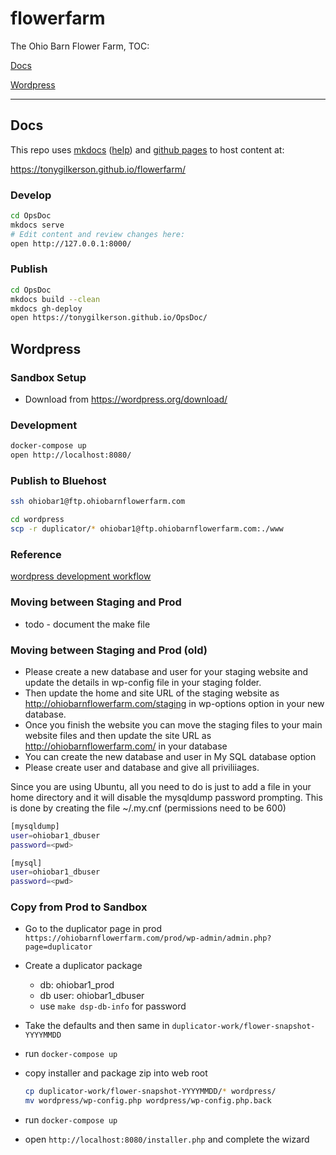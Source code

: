 # flowerfarm

The Ohio Barn Flower Farm, TOC:

[Docs](#Docs)

[Wordpress](#Wordpress)

---

## Docs

This repo uses [mkdocs](https://www.mkdocs.org/) ([help](https://mkdocs.readthedocs.io/en/0.10/)) and [github pages](https://help.github.com/articles/configuring-a-publishing-source-for-github-pages/) to host content at:

https://tonygilkerson.github.io/flowerfarm/

### Develop

```bash
cd OpsDoc
mkdocs serve
# Edit content and review changes here:
open http://127.0.0.1:8000/
```

### Publish

```bash
cd OpsDoc
mkdocs build --clean
mkdocs gh-deploy
open https://tonygilkerson.github.io/OpsDoc/
```

## Wordpress

### Sandbox Setup

* Download from https://wordpress.org/download/

### Development

```bash
docker-compose up
open http://localhost:8080/
```

### Publish to Bluehost

```bash
ssh ohiobar1@ftp.ohiobarnflowerfarm.com 

cd wordpress
scp -r duplicator/* ohiobar1@ftp.ohiobarnflowerfarm.com:./www
```

### Reference

[wordpress development workflow](https://www.technouz.com/4613/ultimate-wordpress-website-development-workflow/)

### Moving between Staging and Prod

* todo - document the make file

### Moving between Staging and Prod (old)


* Please create a new database and user for your staging website and update the details in wp-config file in your staging folder. 
* Then update the home and site URL of the staging website as http://ohiobarnflowerfarm.com/staging in wp-options option in your new database. 
* Once you finish the website you can move the staging files to your main website files and then update the site URL as  http://ohiobarnflowerfarm.com/ in your database 
* You can create the new database and user in My SQL database option
* Please create user and database and give all priviliiages.

Since you are using Ubuntu, all you need to do is just to add a file in your home directory and it will disable the mysqldump password prompting. This is done by creating the file ~/.my.cnf (permissions need to be 600)

```bash
[mysqldump]
user=ohiobar1_dbuser
password=<pwd>

[mysql]
user=ohiobar1_dbuser
password=<pwd>
```

### Copy from Prod to Sandbox

* Go to the duplicator page in prod `https://ohiobarnflowerfarm.com/prod/wp-admin/admin.php?page=duplicator`
* Create a duplicator package
  * db: ohiobar1_prod
  * db user: ohiobar1_dbuser
  * use `make dsp-db-info` for password
* Take the defaults and then same in `duplicator-work/flower-snapshot-YYYYMMDD`
* run `docker-compose up`
* copy installer and package zip into web root

  ```bash
  cp duplicator-work/flower-snapshot-YYYYMMDD/* wordpress/
  mv wordpress/wp-config.php wordpress/wp-config.php.back
  ```
* run `docker-compose up`
* open `http://localhost:8080/installer.php` and complete the wizard



